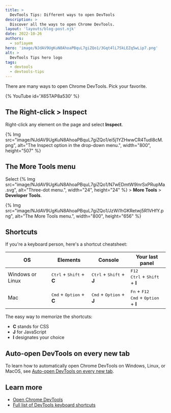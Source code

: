 ```yaml
---
title: >
  DevTools Tips: Different ways to open DevTools
description: >
  Discover all the ways to open Chrome DevTools.
layout: 'layouts/blog-post.njk'
date: 2022-10-26
authors:
  - sofiayem
hero: 'image/NJdAV9UgKuN8AhoaPBquL7giZQo1/3Gqt4lL7SkLEZq5wLip7.png'
alt: >
  DevTools Tips hero logo
tags:
  - devtools
  - devtools-tips
---
```


There are many ways to open Chrome DevTools. Pick your favorite.

{% YouTube id='X65TAP8a530' %}

## The Right-click > Inspect

Right-click any element on the page and select **Inspect**.

{% Img src="image/NJdAV9UgKuN8AhoaPBquL7giZQo1/ei5j1YZHwwCR4Tudl8cM.png", alt="The Inspect option in the drop-down menu.", width="800", height="507" %}

## The More Tools menu

Select {% Img src="image/NJdAV9UgKuN8AhoaPBquL7giZQo1/N7wEDmtW9lnrSxPRupMa.svg", alt="Three-dot menu.", width="24", height="24" %} > **More Tools** > **Developer Tools**.

{% Img src="image/NJdAV9UgKuN8AhoaPBquL7giZQo1/JzWi1hGKRetwj5R1VHfY.png", alt="The More Tools menu.", width="800", height="656" %}

## Shortcuts

If you're a keyboard person, here's a shortcut cheatsheet:

<table>
<thead>
  <tr>
    <th>OS</th>
    <th>Elements</th>
    <th>Console</th>
    <th>Your last panel</th>
  </tr>
</thead>
<tbody>
  <tr>
    <td>Windows or Linux</td>
    <td><kbd>Ctrl</kbd> + <kbd>Shift</kbd> + <strong>C</strong></td>
    <td><kbd>Ctrl</kbd> + <kbd>Shift</kbd> + <strong>J</strong></td>
    <td><kbd>F12</kbd></br><kbd>Ctrl</kbd> + <kbd>Shift</kbd> + <strong>I</strong></td>
  </tr>
  <tr>
    <td>Mac</td>
    <td><kbd>Cmd</kbd> + <kbd>Option</kbd> + <strong>C</strong></td>
    <td><kbd>Cmd</kbd> + <kbd>Option</kbd> + <strong>J</strong></td>
    <td><kbd>Fn</kbd> + <kbd>F12</kbd></br><kbd>Cmd</kbd> + <kbd>Option</kbd> + <strong>I</strong></td>
  </tr>
</tbody>
</table>

The easy way to memorize the shortcuts:

- **C** stands for CSS
- **J** for JavaScript
- **I** designates your choice

## Auto-open DevTools on every new tab

To learn how to automatically open Chrome DevTools on Windows, Linux, or MacOS, see [Auto-open DevTools on every new tab](/docs/devtools/open/#auto).

## Learn more

- [Open Chrome DevTools](/docs/devtools/open/)
- [Full list of DevTools keyboard shortcuts](/docs/devtools/shortcuts/)
